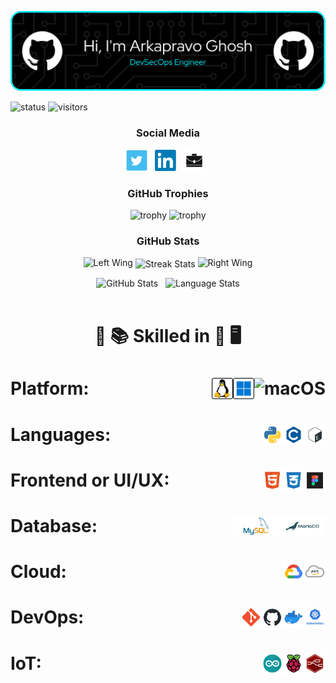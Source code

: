 <p align="center"><img src="images/header/github-header-image.png" /></p>

![status](https://img.shields.io/badge/Btw-I%20use%20Arch-blue)
![visitors](https://visitor-badge.laobi.icu/badge?page_id=Arkapravo-Ghosh.Arkapravo-Ghosh)

<h3 align="center">Social Media</h3>

<p align="center">
<a href="https://twitter.com/ArkapravoGhosh1"><img height="34" src="images/social/t.jpg" alt="Twitter"></a>&nbsp;&nbsp;
<a href="https://www.linkedin.com/in/arkapravo-ghosh/"><img height="34" src="images/social/l.png" alt="LinkedIn"></a>&nbsp;&nbsp;
<a href="https://raw.githubusercontent.com/Arkapravo-Ghosh/ark-resume/main/Arkapravo_Ghosh_Resume.pdf"><img height="34" src="images/social/p.jpg" alt="Resume"></a>&nbsp;&nbsp;
</p>

<h3 align="center">GitHub Trophies</h3>
<div align="center">

![trophy](https://github-profile-trophy.vercel.app/?username=Arkapravo-Ghosh&theme=dark_lover&no-frame=true&no-bg=true&margin-w=4&column=5&title=MultiLanguage,Joined2020,Commits,Followers,Stars)
![trophy](https://github-profile-trophy.vercel.app/?username=Arkapravo-Ghosh&theme=dark_lover&no-frame=true&no-bg=true&margin-w=4&column=3&title=PullRequest,Repositories,Issues)
</div>
<h3 align="center">GitHub Stats</h3>
<div align="center">

<img height="140" width="140" src="https://user-images.githubusercontent.com/78967360/158388511-9b4590dc-96f5-402a-9b6b-b51add4efc70.png" alt="Left Wing">
<img align="center" src="https://github-readme-streak-stats.herokuapp.com/?user=Arkapravo-Ghosh&theme=windows-dark&hide_border=true" alt="Streak Stats">
<img height="140" width="140" src="https://user-images.githubusercontent.com/78967360/158388859-2bac10f7-efd5-45d7-93bb-777271b5426f.png" alt="Right Wing">
<p></p>
</div>
<div align=center>
<img src="https://github-readme-stats.vercel.app/api?username=Arkapravo-Ghosh&show_icons=true&locale=en&theme=github_dark&hide_border=true&bg_color=000000" alt="GitHub Stats">
&nbsp;
<img align=top src="https://github-readme-stats.vercel.app/api/top-langs?username=Arkapravo-Ghosh&show_icons=true&locale=en&theme=github_dark&hide_border=true&bg_color=000000&layout=compact&langs_count=10&hide=javascript,assembly,fortran,rust,java,r,dart,c%23,jupyter%20notebook,c%2B%2B" height="195px" alt="Language Stats">
</div>
<br>
<h1 align=center>

:open_book: :books: Skilled in :closed_book: :desktop_computer:
</h1>

<h1>Platform:&nbsp;&nbsp;
<img src="images/platform/macos.svg" height="34" alt="macOS" align=right>&nbsp;&nbsp;
<img src="images/platform/windows.svg" height="34" alt="Windows" align=right>&nbsp;&nbsp;
<img src="images/platform/linux.svg" height="34" alt="Linux" align=right>&nbsp;&nbsp;
</h1>

<h1>Languages:&nbsp;&nbsp;
<img src="images/pl/bash.png" height="34" alt="Bash" align=right>&nbsp;&nbsp;
<img src="images/pl/c.png" height="34" alt="C" align=right>&nbsp;&nbsp;
<img src="images/pl/python.png" height="34" alt="Python" align=right>&nbsp;&nbsp;
</h1>

<h1>Frontend or UI/UX:&nbsp;&nbsp;
<img src="images/frontend/figma.png" height="34" alt="Figma" align=right>&nbsp;&nbsp;
<img src="images/frontend/css.png" height="34" alt="CSS" align=right>&nbsp;&nbsp;
<img src="images/frontend/html.png" height="34" alt="HTML" align=right>&nbsp;&nbsp;
</h1>

<h1>Database:&nbsp;&nbsp;
<img src="images/db/mariadb.png" height="34" alt="MariaDB" align=right>&nbsp;&nbsp;
<img src="images/db/mysql.png" height="34" alt="MySQL" align=right>&nbsp;&nbsp;
</h1>

<h1>Cloud:&nbsp;&nbsp;
<img src="images/cloud/aws.png" height="34" alt="Amazon Web Services" align=right>&nbsp;&nbsp;
<img src="images/cloud/gcp.png" height="34" alt="Google Cloud Platform" align=right>&nbsp;&nbsp;
</h1>

<h1>DevOps:&nbsp;&nbsp;
<img src="images/cloud/kubernetes.png" height="34" alt="Kubernetes" align=right>&nbsp;&nbsp;
<img src="images/cloud/docker.png" height="34" alt="Docker" align=right>&nbsp;&nbsp;
<img src="images/cloud/github.png" height="34" alt="GitHub" align=right>&nbsp;&nbsp;
<img src="images/cloud/git.png" height="34" alt="Git" align=right>&nbsp;&nbsp;
</h1>

<h1>IoT:&nbsp;&nbsp;
<img src="images/iot/node-red.png" height="34" alt="Node-RED" align=right>&nbsp;&nbsp;
<img src="images/iot/rpi.png" height="34" alt="Raspberry Pi" align=right>&nbsp;&nbsp;
<img src="images/iot/arduino.png" height="34" alt="Arduino" align=right>&nbsp;&nbsp;
</h1>
